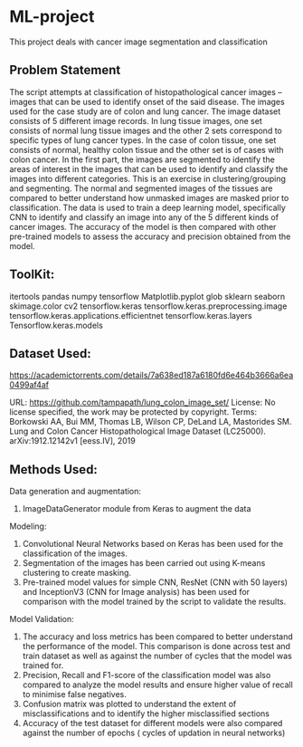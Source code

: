 # ML-project
This project deals with cancer image segmentation and classification

Problem Statement
-------------------------------------
The script attempts at classification of histopathological cancer images – images that can be used to identify onset of the said disease. The images used for the case study are of colon and lung cancer. The image dataset consists of 5 different image records. In lung tissue images, one set consists of normal lung tissue images and the other 2 sets correspond to specific types of lung cancer types. In the case of colon tissue, one set consists of normal, healthy colon tissue and the other set is of cases with colon cancer. 
In the first part, the images are segmented to identify the areas of interest in the images that can be used to identify and classify the images into different categories. This is an exercise in clustering/grouping and segmenting. The normal and segmented images of the tissues are compared to better understand how unmasked images are masked prior to classification. 
The data is used to train a deep learning model, specifically CNN to identify and classify an image into any of the 5 different kinds of cancer images. The accuracy of the model is then compared with other pre-trained models to assess the accuracy and precision obtained from the model.




ToolKit:
------------
itertools
pandas
numpy
tensorflow
Matplotlib.pyplot
glob
sklearn
seaborn
skimage.color
cv2
tensorflow.keras
tensorflow.keras.preprocessing.image
tensorflow.keras.applications.efficientnet
tensorflow.keras.layers
Tensorflow.keras.models







Dataset Used:
--------------------
https://academictorrents.com/details/7a638ed187a6180fd6e464b3666a6ea0499af4af


URL: https://github.com/tampapath/lung_colon_image_set/
License: No license specified, the work may be protected by copyright.
Terms: Borkowski AA, Bui MM, Thomas LB, Wilson CP, DeLand LA, Mastorides SM. Lung and Colon Cancer Histopathological Image Dataset (LC25000). arXiv:1912.12142v1 [eess.IV], 2019


Methods Used:
--------------------


Data generation and augmentation:
1. ImageDataGenerator module from Keras to augment the data


Modeling:
1. Convolutional Neural Networks based on Keras has been used for the classification of the images. 
2. Segmentation of the images has been carried out using K-means clustering to create masking.
3. Pre-trained model values for simple CNN, ResNet (CNN with 50 layers) and InceptionV3 (CNN for Image analysis) has been used for comparison with the model trained by the script to validate the results.


Model Validation:
1. The accuracy and loss metrics has been compared to better understand the performance of the model. This comparison is done across test and train dataset as well as against the number of cycles that the model was trained for.
2. Precision, Recall and F1-score of the classification model was also compared to analyze the model results and ensure higher value of recall to minimise false negatives.
3. Confusion matrix was plotted to understand the extent of misclassifications and to identify the higher misclassified sections
4. Accuracy of the test dataset for different models were also compared against the number of epochs ( cycles of updation in neural networks)
